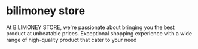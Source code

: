# bilimoney store
At BILIMONEY STORE, we're passionate about bringing you the best product at unbeatable prices. Exceptional shopping experience with a wide range of high-quality product that cater to your need
